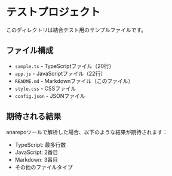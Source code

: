 # テストプロジェクト

このディレクトリは結合テスト用のサンプルファイルです。

## ファイル構成

- `sample.ts` - TypeScriptファイル（20行）
- `app.js` - JavaScriptファイル（22行）
- `README.md` - Markdownファイル（このファイル）
- `style.css` - CSSファイル
- `config.json` - JSONファイル

## 期待される結果

anarepoツールで解析した場合、以下のような結果が期待されます：

- TypeScript: 最多行数
- JavaScript: 2番目
- Markdown: 3番目
- その他のファイルタイプ
